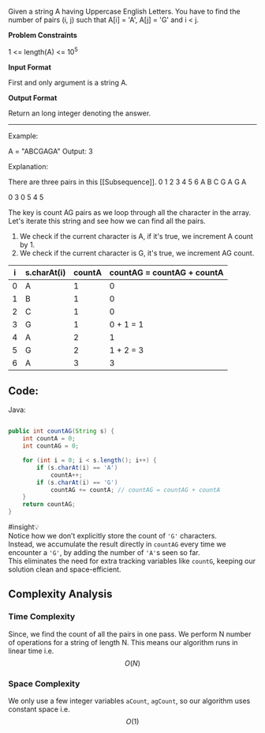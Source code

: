 Given a string A having Uppercase English Letters.
You have to find the number of pairs (i, j) such that A[i] = 'A', A[j] = 'G' and i < j.


**Problem Constraints**  

1 <= length(A) <= 10<sup>5</sup>

**Input Format**  

First and only argument is a string A.
  
**Output Format**  

Return an long integer denoting the answer.

---

Example: 

A = "ABCGAGA"
Output: 3

Explanation: 

There are three pairs in this [[Subsequence]].
0  1   2  3  4   5  6 
A  B  C  G  A  G  A

0 3
0 5
4 5

The key is count AG pairs as we loop through all the character in the array. 
Let's iterate this string and see how we can find all the pairs.

1. We check if the current character is A, if it's true, we increment A count by 1.
2. We check if the current character is G, it's true, we increment AG count.

| i   | s.charAt(i) | countA | countAG = countAG + countA |
| --- | ----------- | ------ | -------------------------- |
| 0   | A           | 1      | 0                          |
| 1   | B           | 1      | 0                          |
| 2   | C           | 1      | 0                          |
| 3   | G           | 1      | 0 + 1  = 1                 |
| 4   | A           | 2      | 1                          |
| 5   | G           | 2      | 1 + 2 = 3                  |
| 6   | A           | 3      | 3                          |

## Code: 

Java: 

```java

public int countAG(String s) {
	int countA = 0;
	int countAG = 0;

	for (int i = 0; i < s.length(); i++) {
		if (s.charAt(i) == 'A')
			countA++;
		if (s.charAt(i) == 'G')
			countAG += countA; // countAG = countAG + countA
	}
	return countAG;
}
```


#insight💡  
Notice how we don’t explicitly store the count of `'G'` characters.  
Instead, we accumulate the result directly in `countAG` every time we encounter a `'G'`, by adding the number of `'A'`s seen so far.  
This eliminates the need for extra tracking variables like `countG`, keeping our solution clean and space-efficient.


## Complexity Analysis

### Time Complexity

Since, we find the count of all the pairs in one pass. 
We perform N number of operations for a string of length N.
This means our algorithm runs in linear time i.e. $$O(N)$$
### Space Complexity

We only use a few integer variables `aCount`, `agCount`, so our algorithm uses constant space i.e. $$O(1)$$

